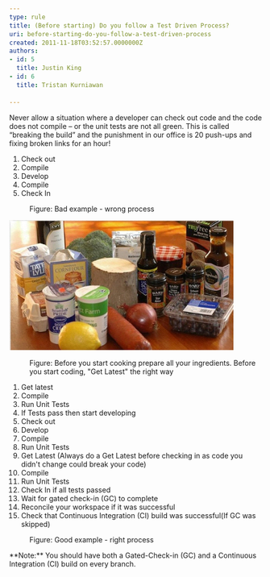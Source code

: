 ```yaml
---
type: rule
title: (Before starting) Do you follow a Test Driven Process?
uri: before-starting-do-you-follow-a-test-driven-process
created: 2011-11-18T03:52:57.0000000Z
authors:
- id: 5
  title: Justin King
- id: 6
  title: Tristan Kurniawan

---
```


 Never allow a situation where a developer can check out code and the code does not compile – or the unit tests are not all green. This is called “breaking the build” and the punishment in our office is 20 push-ups and fixing broken links for an hour! <br> <dl class="bad"><dt><ol><li>Check out</li><li>Compile</li><li>Develop</li><li>Compile</li><li>Check In</li></ol></dt><dd>Figure: Bad example - wrong process</dd></dl><dl class="image"><dt> 
      <img src="BeforeCoding.jpg" alt=""> 
   </dt><dd>Figure: Before you start cooking prepare all your ingredients. Before you start coding, "Get Latest" the right way</dd></dl><dl class="good"><dt><ol><li>Get latest </li><li>Compile </li><li>Run Unit Tests </li><li>If Tests pass then start developing </li><li>Check out </li><li>Develop </li><li>Compile </li><li>Run Unit Tests </li><li>Get Latest (Always do a Get Latest before checking in as code you didn't change could break your code) </li><li>Compile </li><li>Run Unit Tests </li><li>Check In if all tests passed </li><li>Wait for gated check-in (GC) to complete </li><li>Reconcile your workspace if it was successful </li><li>Check that Continuous Integration (CI) build was successful(If GC was skipped) </li></ol></dt><dd>Figure: Good example - right​ process</dd></dl>
**Note:** You should have both a Gated-Check-in (GC) and a Continuous Integration (CI) build on every branch.
​  
